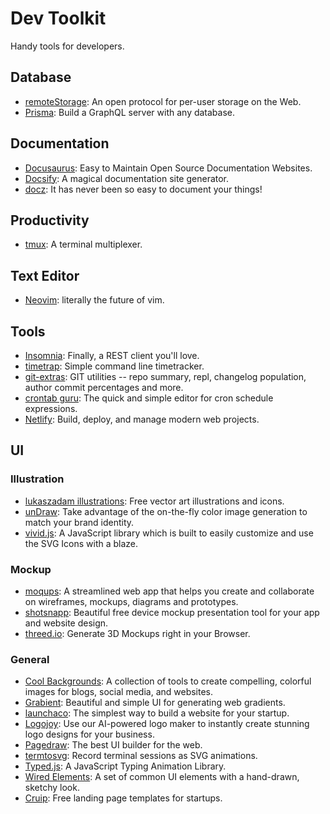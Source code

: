 # Dev Toolkit

Handy tools for developers.

## Database

- [remoteStorage](https://remotestorage.io/): An open protocol for per-user storage on the Web.
- [Prisma](https://www.prisma.io/): Build a GraphQL server with any database.

## Documentation

- [Docusaurus](https://docusaurus.io/): Easy to Maintain Open Source Documentation Websites.
- [Docsify](https://docsify.js.org/): A magical documentation site generator.
- [docz](https://www.docz.site/): It has never been so easy to document your things!

## Productivity

- [tmux](https://robots.thoughtbot.com/a-tmux-crash-course): A terminal multiplexer.

## Text Editor

- [Neovim](https://neovim.io/): literally the future of vim.

## Tools

- [Insomnia](https://insomnia.rest/): Finally, a REST client you'll love.
- [timetrap](https://github.com/samg/timetrap): Simple command line timetracker.
- [git-extras](https://github.com/tj/git-extras): GIT utilities -- repo summary, repl, changelog population, author commit percentages and more.
- [crontab guru](https://crontab.guru/): The quick and simple editor for cron schedule expressions.
- [Netlify](https://www.netlify.com/): Build, deploy, and manage modern web projects.

## UI

### Illustration

- [lukaszadam illustrations](https://lukaszadam.com/illustrations): Free vector art illustrations and icons.
- [unDraw](https://undraw.co/illustrations): Take advantage of the on-the-fly color image generation to match your brand identity.
- [vivid.js](https://webkul.github.io/vivid/): A JavaScript library which is built to easily customize and use the SVG Icons with a blaze.

### Mockup

- [moqups](https://moqups.com/): A streamlined web app that helps you create and collaborate on wireframes, mockups, diagrams and prototypes.
- [shotsnapp](https://shotsnapp.com/): Beautiful free device mockup presentation tool for your app and website design.
- [threed.io](http://threed.io/): Generate 3D Mockups right in your Browser.

### General

- [Cool Backgrounds](https://coolbackgrounds.io/): A collection of tools to create compelling, colorful images for blogs, social media, and websites.
- [Grabient](https://www.grabient.com/): Beautiful and simple UI for generating web gradients.
- [launchaco](https://www.launchaco.com/): The simplest way to build a website for your startup.
- [Logojoy](https://logojoy.com/): Use our AI-powered logo maker to instantly create stunning logo designs for your business.
- [Pagedraw](https://pagedraw.io/): The best UI builder for the web.
- [termtosvg](https://github.com/nbedos/termtosvg): Record terminal sessions as SVG animations.
- [Typed.js](https://mattboldt.com/demos/typed-js/): A JavaScript Typing Animation Library.
- [Wired Elements](https://wiredjs.com/): A set of common UI elements with a hand-drawn, sketchy look.
- [Cruip](https://cruip.com/): Free landing page templates for startups.

